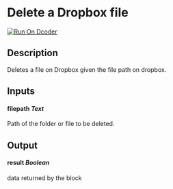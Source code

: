# Delete a Dropbox file

[![Run On Dcoder](https://static-content.dcoder.tech/dcoder-assets/run-on-dcoder.svg)](https://code.dcoder.tech/feed/block/6050b0d05e2e7d435ed38d4d)

## Description

Deletes a file on Dropbox given the file path on dropbox.

## Inputs

#### **filepath** _Text_

Path of the folder or file to be deleted.

## Output

#### **result** _Boolean_

data returned by the block
